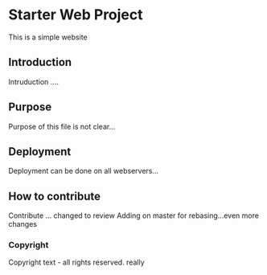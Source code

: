 # Starter Web Project

This is a simple website

## Introduction

Intruduction ....

## Purpose

Purpose of this file is not clear...

## Deployment

Deployment can be done on all webservers...

## How to contribute

Contribute ... changed to review
Adding on master for rebasing...even more changes

### Copyright

Copyright text - all rights reserved. really

